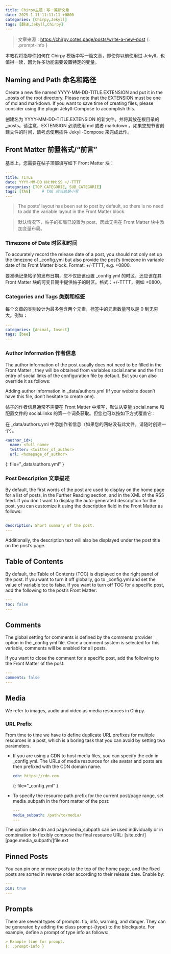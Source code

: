 ```yaml
---
title: Chirpy主题：写一篇新文章
date: 2025-1-11 11:11:11 +0800
categories: [Chirpy,Jekyll]
tags: [翻译,Jekyll,Chirpy]     
---
```


>文章来源：https://chirpy.cotes.page/posts/write-a-new-post
{: .prompt-info }

本教程将指导你如何在 Chirpy 模板中写一篇文章，即使你以前使用过 Jekyll，也值得一读，因为许多功能需要设置特定的变量。

## Naming and Path 命名和路径

Create a new file named YYYY-MM-DD-TITLE.EXTENSION and put it in the _posts of the root directory. Please note that the EXTENSION must be one of md and markdown. If you want to save time of creating files, please consider using the plugin Jekyll-Compose to accomplish this.

创建名为 YYYY-MM-DD-TITLE.EXTENSION 的新文件。并将其放在根目录的_posts。请注意，EXTENSION 必须使用 md 或者 markdown 。如果您想节省创建文件的时间，请考虑使用插件 Jekyll-Compose 来完成此作。

## Front Matter 前置格式/“前言”
基本上，您需要在帖子顶部填写如下 Front Matter 块：

```yaml
---
title: TITLE
date: YYYY-MM-DD HH:MM:SS +/-TTTT
categories: [TOP_CATEGORIE, SUB_CATEGORIE]
tags: [TAG]     # TAG 应当总是小写
---
```
>The posts’ layout has been set to post by default, so there is no need to add the variable layout in the Front Matter block.

>默认情况下，帖子的布局已设置为 post，因此无需在 Front Matter 块中添加变量布局。

### Timezone of Date 时区和时间

To accurately record the release date of a post, you should not only set up the timezone of _config.yml but also provide the post’s timezone in variable date of its Front Matter block. Format: +/-TTTT, e.g. +0800.

要准确记录帖子的发布日期，您不仅应该设置 _config.yml 的时区，还应该在其 Front Matter 块的可变日期中提供帖子的时区。格式：+/-TTTT，例如 +0800。

### Categories and Tags 类别和标签

每个文章的类别设计为最多包含两个元素，标签中的元素数量可以是 0 到无穷大。例如：

```yaml
---
categories: [Animal, Insect]
tags: [bee]
---
```

### Author Information 作者信息
The author information of the post usually does not need to be filled in the Front Matter , they will be obtained from variables social.name and the first entry of social.links of the configuration file by default. But you can also override it as follows:

Adding author information in _data/authors.yml (If your website doesn’t have this file, don’t hesitate to create one).

帖子的作者信息通常不需要在 Front Matter 中填写，默认从变量 social.name 和配置文件的 social.links 的第一个词条获取。但您也可以按如下方式覆盖它：

在 _data/authors.yml 中添加作者信息（如果您的网站没有此文件，请随时创建一个）。
```yaml 
<author_id>:
  name: <full name>
  twitter: <twitter_of_author>
  url: <homepage_of_author>
```
{: file="_data/authors.yml" }
### Post Description 文章描述
By default, the first words of the post are used to display on the home page for a list of posts, in the Further Reading section, and in the XML of the RSS feed. If you don’t want to display the auto-generated description for the post, you can customize it using the description field in the Front Matter as follows:
```YAML
---
description: Short summary of the post.
---
```
Additionally, the description text will also be displayed under the post title on the post’s page.
## Table of Contents

By default, the Table of Contents (TOC) is displayed on the right panel of the post. If you want to turn it off globally, go to _config.yml and set the value of variable toc to false. If you want to turn off TOC for a specific post, add the following to the post’s Front Matter:

```YAML
---
toc: false
---
```

## Comments

The global setting for comments is defined by the comments.provider option in the _config.yml file. Once a comment system is selected for this variable, comments will be enabled for all posts.

If you want to close the comment for a specific post, add the following to the Front Matter of the post:

```yaml
---
comments: false
---
```

## Media

We refer to images, audio and video as media resources in Chirpy.

### URL Prefix

From time to time we have to define duplicate URL prefixes for multiple resources in a post, which is a boring task that you can avoid by setting two parameters.

- If you are using a CDN to host media files, you can specify the cdn in _config.yml. The URLs of media resources for site avatar and posts are then prefixed with the CDN domain name.

    ```yaml
    cdn: https://cdn.com
    ```
    {: file="_config.yml" }
- To specify the resource path prefix for the current post/page range, set media_subpath in the front matter of the post:

    ```yaml
    ---
    media_subpath: /path/to/media/
    ---
    ```

The option site.cdn and page.media_subpath can be used individually or in combination to flexibly compose the final resource URL: [site.cdn/][page.media_subpath/]file.ext

## Pinned Posts

You can pin one or more posts to the top of the home page, and the fixed posts are sorted in reverse order according to their release date. Enable by:

```yaml
---
pin: true
---
```

## Prompts

There are several types of prompts: tip, info, warning, and danger. They can be generated by adding the class prompt-{type} to the blockquote. For example, define a prompt of type info as follows:

```markdown
> Example line for prompt.
{: .prompt-info }
```





